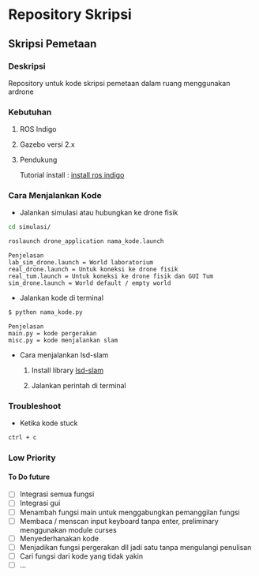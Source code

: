 # Repository Skripsi

## Skripsi Pemetaan

### Deskripsi

Repository untuk kode skripsi pemetaan dalam ruang menggunakan ardrone

### Kebutuhan

1. ROS Indigo

2. Gazebo versi 2.x

3. Pendukung

   Tutorial install : [install ros indigo](https://github.com/yanottamao/ros_install)

### Cara Menjalankan Kode

- Jalankan simulasi atau hubungkan ke drone fisik

```bash
cd simulasi/
```

```bash
roslaunch drone_application nama_kode.launch
```

```
Penjelasan
lab_sim_drone.launch = World laboratorium
real_drone.launch = Untuk koneksi ke drone fisik
real_tum.launch = Untuk koneksi ke drone fisik dan GUI Tum
sim_drone.launch = World default / empty world
```

- Jalankan kode di terminal

```bash
$ python nama_kode.py
```

```
Penjelasan
main.py = kode pergerakan
misc.py = kode menjalankan slam
```

- Cara menjalankan lsd-slam

  1. Install library [lsd-slam](https://github.com/yanottamao/lsd_slam)

  2. Jalankan perintah di terminal

### Troubleshoot

- Ketika kode stuck

```bash
ctrl + c
```

### Low Priority

#### To Do future

- [ ] Integrasi semua fungsi
- [ ] Integrasi gui
- [ ] Menambah fungsi main untuk menggabungkan pemanggilan fungsi
- [ ] Membaca / menscan input keyboard tanpa enter, preliminary menggunakan module curses
- [ ] Menyederhanakan kode
- [ ] Menjadikan fungsi pergerakan dll jadi satu tanpa mengulangi penulisan
- [ ] Cari fungsi dari kode yang tidak yakin
- [ ] ...
